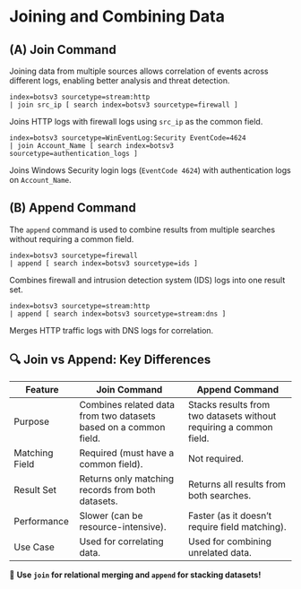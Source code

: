 # Joining and Combining Data  

## (A) Join Command  
Joining data from multiple sources allows correlation of events across different logs, enabling better analysis and threat detection.
  
```spl
index=botsv3 sourcetype=stream:http 
| join src_ip [ search index=botsv3 sourcetype=firewall ]
```  
 Joins HTTP logs with firewall logs using `src_ip` as the common field.  

```spl
index=botsv3 sourcetype=WinEventLog:Security EventCode=4624 
| join Account_Name [ search index=botsv3 sourcetype=authentication_logs ]
```  
 Joins Windows Security login logs (`EventCode 4624`) with authentication logs on `Account_Name`.  

## (B) Append Command  
The `append` command is used to combine results from multiple searches without requiring a common field.

```spl
index=botsv3 sourcetype=firewall 
| append [ search index=botsv3 sourcetype=ids ]
```  
 Combines firewall and intrusion detection system (IDS) logs into one result set.  

```spl
index=botsv3 sourcetype=stream:http 
| append [ search index=botsv3 sourcetype=stream:dns ]
```  
 Merges HTTP traffic logs with DNS logs for correlation.  





## 🔍 Join vs Append: Key Differences
| Feature          | Join Command | Append Command |
|-----------------|--------------|---------------|
| Purpose         | Combines related data from two datasets based on a common field. | Stacks results from two datasets without requiring a common field. |
| Matching Field  | Required (must have a common field). | Not required. |
| Result Set      | Returns only matching records from both datasets. | Returns all results from both searches. |
| Performance     | Slower (can be resource-intensive). | Faster (as it doesn’t require field matching). |
| Use Case       | Used for correlating data. | Used for combining unrelated data. |

🚀 **Use `join` for relational merging and `append` for stacking datasets!**
